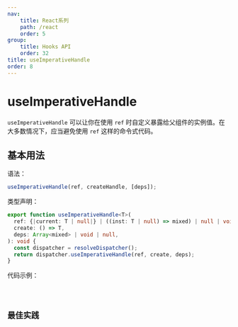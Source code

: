 ```yaml
---
nav:
    title: React系列
    path: /react
    order: 5
group:
    title: Hooks API
    order: 32
title: useImperativeHandle
order: 8
---
```


# useImperativeHandle

`useImperativeHandle` 可以让你在使用 `ref` 时自定义暴露给父组件的实例值。在大多数情况下，应当避免使用 `ref` 这样的命令式代码。

## 基本用法

语法：

```js
useImperativeHandle(ref, createHandle, [deps]);
```

类型声明：

```ts
export function useImperativeHandle<T>(
  ref: {|current: T | null|} | ((inst: T | null) => mixed) | null | void,
  create: () => T,
  deps: Array<mixed> | void | null,
): void {
  const dispatcher = resolveDispatcher();
  return dispatcher.useImperativeHandle(ref, create, deps);
}
```

代码示例：

<code src="https://tsejx.github.io/react-guidebook/~demos/react-guidebook-useimperativehandle/index.tsx" />

## 最佳实践
